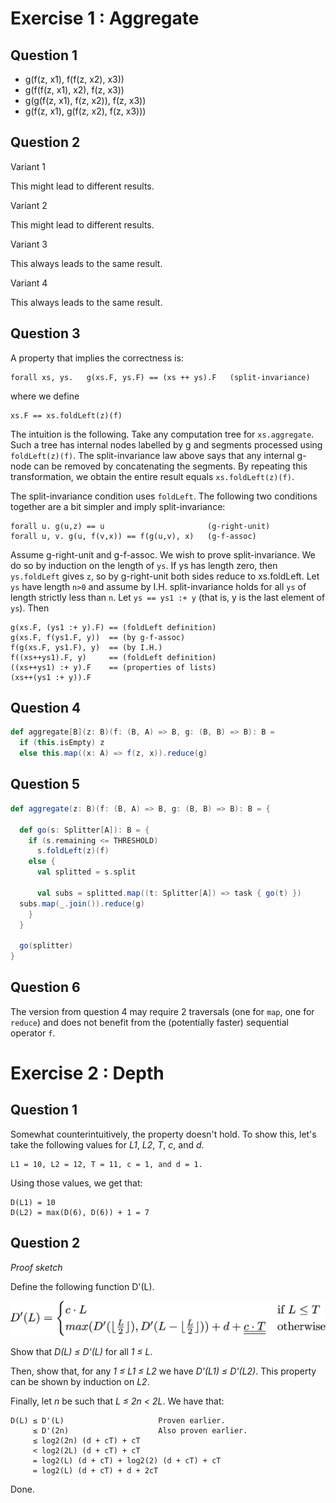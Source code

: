 # Exercise 1 : Aggregate

## Question 1

- g(f(z, x1), f(f(z, x2), x3))
- g(f(f(z, x1), x2), f(z, x3))
- g(g(f(z, x1), f(z, x2)), f(z, x3))
- g(f(z, x1), g(f(z, x2), f(z, x3)))

## Question 2

Variant 1

This might lead to different results.

Variant 2

This might lead to different results.

Variant 3

This always leads to the same result.

Variant 4

This always leads to the same result.

## Question 3

A property that implies the correctness is:

```
forall xs, ys.   g(xs.F, ys.F) == (xs ++ ys).F   (split-invariance)
```

where we define

```
xs.F == xs.foldLeft(z)(f)
```

The intuition is the following. Take any computation tree for
`xs.aggregate`. Such a tree has internal nodes labelled by g and segments processed using `foldLeft(z)(f)`. The split-invariance law above says that any internal g-node can be removed by concatenating the segments. By repeating this transformation, we obtain the entire result equals `xs.foldLeft(z)(f)`.

The split-invariance condition uses `foldLeft`. The following two conditions together are a bit simpler and imply split-invariance:

```
forall u. g(u,z) == u                       (g-right-unit)
forall u, v. g(u, f(v,x)) == f(g(u,v), x)   (g-f-assoc)
```

Assume g-right-unit and g-f-assoc. We wish to prove split-invariance. We do so by induction on the length of `ys`. If ys has length zero, then `ys.foldLeft` gives `z`, so by g-right-unit both sides reduce to xs.foldLeft. Let `ys` have length `n>0` and assume by I.H. split-invariance holds for all `ys` of length strictly less than `n`. Let `ys == ys1 :+ y` (that is, y is the last element of `ys`). Then

```
g(xs.F, (ys1 :+ y).F) == (foldLeft definition)
g(xs.F, f(ys1.F, y))  == (by g-f-assoc)
f(g(xs.F, ys1.F), y)  == (by I.H.)
f((xs++ys1).F, y)     == (foldLeft definition)
((xs++ys1) :+ y).F    == (properties of lists)
(xs++(ys1 :+ y)).F
```

## Question 4

```scala
def aggregate[B](z: B)(f: (B, A) => B, g: (B, B) => B): B =
  if (this.isEmpty) z
  else this.map((x: A) => f(z, x)).reduce(g)
```

## Question 5

```scala
def aggregate(z: B)(f: (B, A) => B, g: (B, B) => B): B = {

  def go(s: Splitter[A]): B = {
    if (s.remaining <= THRESHOLD)
      s.foldLeft(z)(f)
    else {
      val splitted = s.split

      val subs = splitted.map((t: Splitter[A]) => task { go(t) })
  subs.map(_.join()).reduce(g)
    }
  }

  go(splitter)
}
```

## Question 6

The version from question 4 may require 2 traversals (one for `map`, one for `reduce`) and does not benefit from the (potentially faster) sequential operator `f`.

# Exercise 2 : Depth

## Question 1

Somewhat counterintuitively, the property doesn't hold. To show this, let's take the following values for *L1*, *L2*, *T*, *c*, and *d*.

```
L1 = 10, L2 = 12, T = 11, c = 1, and d = 1.
```

Using those values, we get that:

```
D(L1) = 10
D(L2) = max(D(6), D(6)) + 1 = 7
```

## Question 2

*Proof sketch*

Define the following function D'(L).

![](images/2-2.png)

Show that *D(L) ≤ D'(L)* for all *1 ≤ L*.

Then, show that, for any *1 ≤ L1 ≤ L2* we have *D'(L1) ≤ D'(L2)*. This property can be shown by induction on *L2*.

Finally, let *n* be such that *L ≤ 2n < 2L*. We have that:

```
D(L) ≤ D'(L)                     Proven earlier.
     ≤ D'(2n)                    Also proven earlier.
     ≤ log2(2n) (d + cT) + cT
     < log2(2L) (d + cT) + cT
     = log2(L) (d + cT) + log2(2) (d + cT) + cT
     = log2(L) (d + cT) + d + 2cT
```

Done.

